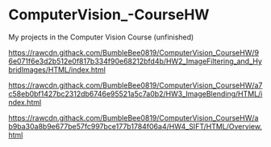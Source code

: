 # ComputerVision_-CourseHW
My projects in the Computer Vision Course (unfinished)


https://rawcdn.githack.com/BumbleBee0819/ComputerVision_CourseHW/96e071f6e3d2b512e0f817b334f90e68212bfd4b/HW2_ImageFiltering_and_HybridImages/HTML/index.html



https://rawcdn.githack.com/BumbleBee0819/ComputerVision_CourseHW/a7c58eb0bf1427bc2312db6746e95521a5c7a0b2/HW3_ImageBlending/HTML/index.html



https://rawcdn.githack.com/BumbleBee0819/ComputerVision_CourseHW/ab9ba30a8b9e677be57fc997bce177b1784f06a4/HW4_SIFT/HTML/Overview.html
